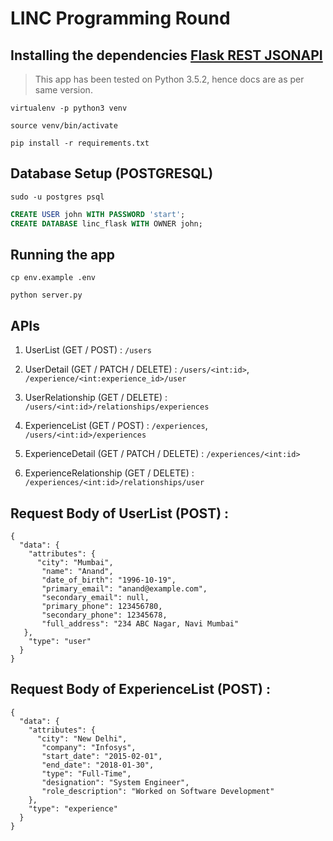 # LINC Programming Round

## Installing the dependencies [Flask REST JSONAPI](http://flask-rest-jsonapi.readthedocs.io/)

> This app has been tested on Python 3.5.2, hence docs are as per same version.

```
virtualenv -p python3 venv

source venv/bin/activate

pip install -r requirements.txt

```

## Database Setup (POSTGRESQL)

```
sudo -u postgres psql

```

```sql
CREATE USER john WITH PASSWORD 'start';
CREATE DATABASE linc_flask WITH OWNER john;
```

## Running the app

```
cp env.example .env

python server.py

```

## APIs 

1. UserList (GET / POST) : `/users`
2. UserDetail (GET / PATCH / DELETE) : `/users/<int:id>`, `/experience/<int:experience_id>/user`
3. UserRelationship (GET / DELETE) : `/users/<int:id>/relationships/experiences`

4. ExperienceList (GET / POST) : `/experiences`, `/users/<int:id>/experiences`
5. ExperienceDetail (GET / PATCH / DELETE) : `/experiences/<int:id>`
6. ExperienceRelationship (GET / DELETE) : `/experiences/<int:id>/relationships/user`


## Request Body of UserList (POST) : 

```
{
  "data": {
    "attributes": {
      "city": "Mumbai",
       "name": "Anand",
       "date_of_birth": "1996-10-19",
       "primary_email": "anand@example.com",
       "secondary_email": null,
       "primary_phone": 123456780,
       "secondary_phone": 12345678,
       "full_address": "234 ABC Nagar, Navi Mumbai"
   },
    "type": "user"
  }
}
```

## Request Body of ExperienceList (POST) : 

```
{
  "data": {
    "attributes": {
      "city": "New Delhi",
       "company": "Infosys",
       "start_date": "2015-02-01",
       "end_date": "2018-01-30",
       "type": "Full-Time",
       "designation": "System Engineer",
       "role_description": "Worked on Software Development"
    },
    "type": "experience"
  }
}
```
